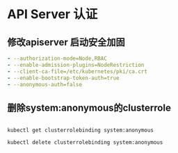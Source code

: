 # API Server 认证

## 修改apiserver 启动安全加固
```yaml
- --authorization-mode=Node,RBAC 
- --enable-admission-plugins=NodeRestriction 
- --client-ca-file=/etc/kubernetes/pki/ca.crt 
- --enable-bootstrap-token-auth=true
- --anonymous-auth=false
```

## 删除system:anonymous的clusterrole
```shell

kubectl get clusterrolebinding system:anonymous
 
kubectl delete clusterrolebinding system:anonymous

```